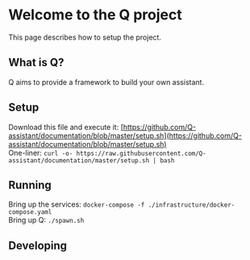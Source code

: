 # Welcome to the Q project

This page describes how to setup the project.

## What is Q?
Q aims to provide a framework to build your own assistant.  

## Setup
Download this file and execute it: [https://github.com/Q-assistant/documentation/blob/master/setup.sh](https://github.com/Q-assistant/documentation/blob/master/setup.sh)  
One-liner: ```curl -o- https://raw.githubusercontent.com/Q-assistant/documentation/master/setup.sh | bash```

## Running
Bring up the services: ```docker-compose -f ./infrastructure/docker-compose.yaml```  
Bring up Q: ```./spawn.sh```

## Developing
